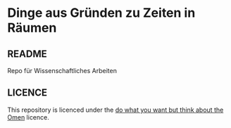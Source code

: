 Dinge aus Gründen zu Zeiten in Räumen
=====================================

README
------

Repo für Wissenschaftliches Arbeiten


LICENCE
-------

This repository is licenced under the [do what you want but think about the Omen](https://www.youtube.com/watch?v=b-_wE0mJU5Y&feature=youtu.be&t=9s) licence.
